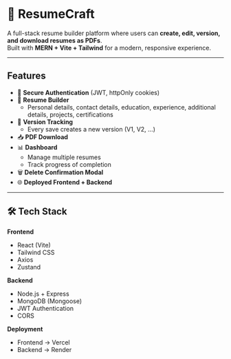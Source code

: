 # 📄 ResumeCraft  

A full-stack resume builder platform where users can **create, edit, version, and download resumes as PDFs**.  
Built with **MERN + Vite + Tailwind** for a modern, responsive experience.  

---

##  Features  

- 🔐 **Secure Authentication** (JWT, httpOnly cookies)  
- 📑 **Resume Builder**  
  - Personal details, contact details, education, experience, additional details, projects, certifications
- 🔄 **Version Tracking**  
  - Every save creates a new version (V1, V2, …)  
- 📥 **PDF Download**  
- 📊 **Dashboard**  
  - Manage multiple resumes  
  - Track progress of completion  
- 🗑️ **Delete Confirmation Modal**   
- 🌐 **Deployed Frontend + Backend**  

---

## 🛠️ Tech Stack  

**Frontend**  
- React (Vite)  
- Tailwind CSS  
- Axios
- Zustand

**Backend**  
- Node.js + Express  
- MongoDB (Mongoose)  
- JWT Authentication  
- CORS  

**Deployment**  
- Frontend → Vercel  
- Backend → Render   
